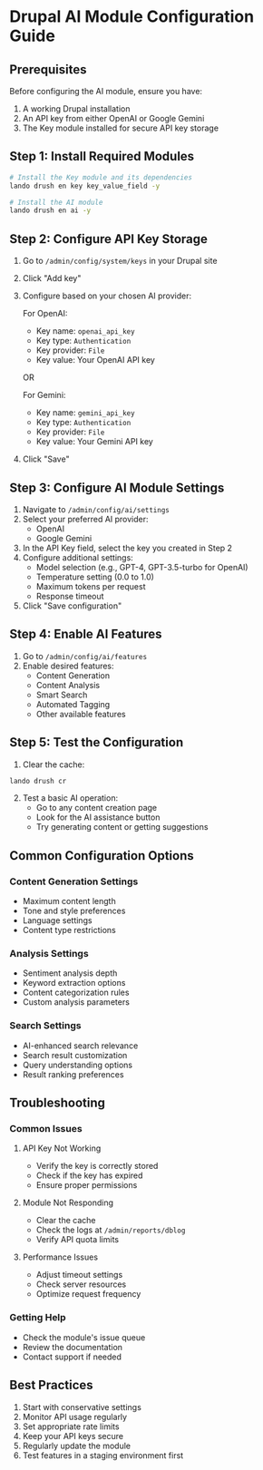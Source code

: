 # Drupal AI Module Configuration Guide

## Prerequisites
Before configuring the AI module, ensure you have:
1. A working Drupal installation
2. An API key from either OpenAI or Google Gemini
3. The Key module installed for secure API key storage

## Step 1: Install Required Modules
```bash
# Install the Key module and its dependencies
lando drush en key key_value_field -y

# Install the AI module
lando drush en ai -y
```

## Step 2: Configure API Key Storage
1. Go to `/admin/config/system/keys` in your Drupal site
2. Click "Add key"
3. Configure based on your chosen AI provider:

   For OpenAI:
   - Key name: `openai_api_key`
   - Key type: `Authentication`
   - Key provider: `File`
   - Key value: Your OpenAI API key

   OR

   For Gemini:
   - Key name: `gemini_api_key`
   - Key type: `Authentication`
   - Key provider: `File`
   - Key value: Your Gemini API key

4. Click "Save"

## Step 3: Configure AI Module Settings
1. Navigate to `/admin/config/ai/settings`
2. Select your preferred AI provider:
   - OpenAI
   - Google Gemini
3. In the API Key field, select the key you created in Step 2
4. Configure additional settings:
   - Model selection (e.g., GPT-4, GPT-3.5-turbo for OpenAI)
   - Temperature setting (0.0 to 1.0)
   - Maximum tokens per request
   - Response timeout
5. Click "Save configuration"

## Step 4: Enable AI Features
1. Go to `/admin/config/ai/features`
2. Enable desired features:
   - Content Generation
   - Content Analysis
   - Smart Search
   - Automated Tagging
   - Other available features

## Step 5: Test the Configuration
1. Clear the cache:
```bash
lando drush cr
```

2. Test a basic AI operation:
   - Go to any content creation page
   - Look for the AI assistance button
   - Try generating content or getting suggestions

## Common Configuration Options

### Content Generation Settings
- Maximum content length
- Tone and style preferences
- Language settings
- Content type restrictions

### Analysis Settings
- Sentiment analysis depth
- Keyword extraction options
- Content categorization rules
- Custom analysis parameters

### Search Settings
- AI-enhanced search relevance
- Search result customization
- Query understanding options
- Result ranking preferences

## Troubleshooting

### Common Issues
1. API Key Not Working
   - Verify the key is correctly stored
   - Check if the key has expired
   - Ensure proper permissions

2. Module Not Responding
   - Clear the cache
   - Check the logs at `/admin/reports/dblog`
   - Verify API quota limits

3. Performance Issues
   - Adjust timeout settings
   - Check server resources
   - Optimize request frequency

### Getting Help
- Check the module's issue queue
- Review the documentation
- Contact support if needed

## Best Practices
1. Start with conservative settings
2. Monitor API usage regularly
3. Set appropriate rate limits
4. Keep your API keys secure
5. Regularly update the module
6. Test features in a staging environment first
